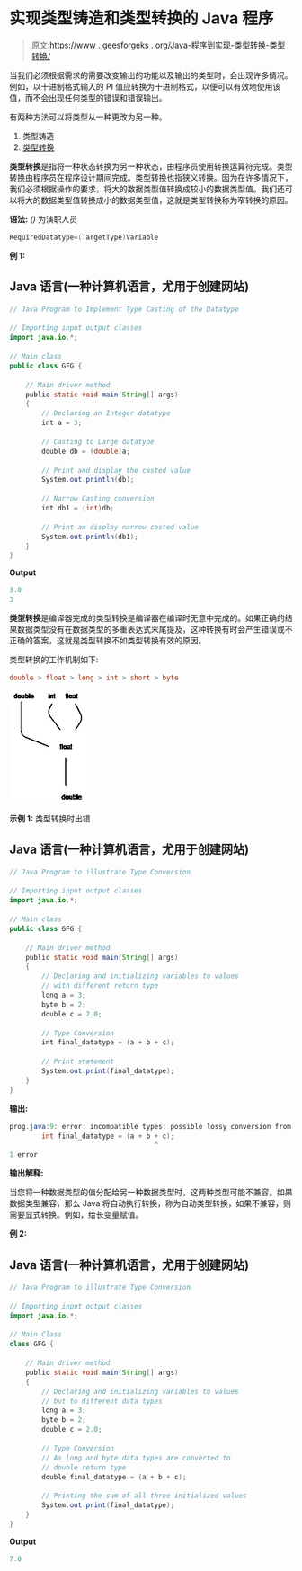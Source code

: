 # 实现类型铸造和类型转换的 Java 程序

> 原文:[https://www . geesforgeks . org/Java-程序到实现-类型转换-类型转换/](https://www.geeksforgeeks.org/java-program-to-implement-type-casting-and-type-conversion/)

当我们必须根据需求的需要改变输出的功能以及输出的类型时，会出现许多情况。例如，以十进制格式输入的 PI 值应转换为十进制格式，以便可以有效地使用该值，而不会出现任何类型的错误和错误输出。

有两种方法可以将类型从一种更改为另一种。

1.  类型铸造
2.  [类型转换](https://www.geeksforgeeks.org/type-conversion-java-examples/)

**类型转换**是指将一种状态转换为另一种状态，由程序员使用转换运算符完成。类型转换由程序员在程序设计期间完成。类型转换也指狭义转换。因为在许多情况下，我们必须根据操作的要求，将大的数据类型值转换成较小的数据类型值。我们还可以将大的数据类型值转换成小的数据类型值，这就是类型转换称为窄转换的原因。

**语法:** *()* 为演职人员

```java
RequiredDatatype=(TargetType)Variable
```

**例 1:**

## Java 语言(一种计算机语言，尤用于创建网站)

```java
// Java Program to Implement Type Casting of the Datatype

// Importing input output classes
import java.io.*;

// Main class
public class GFG {

    // Main driver method
    public static void main(String[] args)
    {
        // Declaring an Integer datatype
        int a = 3;

        // Casting to Large datatype
        double db = (double)a;

        // Print and display the casted value
        System.out.println(db);

        // Narrow Casting conversion
        int db1 = (int)db;

        // Print an display narrow casted value
        System.out.println(db1);
    }
}
```

**Output**

```java
3.0
3
```

**类型转换**是编译器完成的类型转换是编译器在编译时无意中完成的。如果正确的结果数据类型没有在数据类型的多重表达式末尾提及，这种转换有时会产生错误或不正确的答案，这就是类型转换不如类型转换有效的原因。

类型转换的工作机制如下:

```java
double > float > long > int > short > byte
```

![](img/8b49ac304169ffb4605bdb92f1294fdb.png)

**示例 1:** 类型转换时出错

## Java 语言(一种计算机语言，尤用于创建网站)

```java
// Java Program to illustrate Type Conversion

// Importing input output classes
import java.io.*;

// Main class
public class GFG {

    // Main driver method
    public static void main(String[] args)
    {
        // Declaring and initializing variables to values
        // with different return type
        long a = 3;
        byte b = 2;
        double c = 2.0;

        // Type Conversion
        int final_datatype = (a + b + c);

        // Print statement
        System.out.print(final_datatype);
    }
}
```

**输出:**

```java
prog.java:9: error: incompatible types: possible lossy conversion from double to int
        int final_datatype = (a + b + c);
                                    ^
1 error
```

**输出解释:**

当您将一种数据类型的值分配给另一种数据类型时，这两种类型可能不兼容。如果数据类型兼容，那么 Java 将自动执行转换，称为自动类型转换，如果不兼容，则需要显式转换。例如，给长变量赋值。

**例 2:**

## Java 语言(一种计算机语言，尤用于创建网站)

```java
// Java Program to illustrate Type Conversion

// Importing input output classes
import java.io.*;

// Main Class
class GFG {

    // Main driver method
    public static void main(String[] args)
    {
        // Declaring and initializing variables to values
        // but to different data types
        long a = 3;
        byte b = 2;
        double c = 2.0;

        // Type Conversion
        // As long and byte data types are converted to
        // double return type
        double final_datatype = (a + b + c);

        // Printing the sum of all three initialized values
        System.out.print(final_datatype);
    }
}
```

**Output**

```java
7.0
```